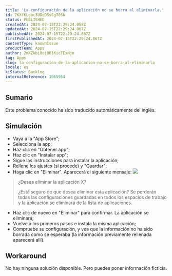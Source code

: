 ```yaml
---
title: 'La configuración de la aplicación no se borra al eliminarla.'
id: 7KXfKLgbc3UDeDSsCgT0Sk
status: PUBLISHED
createdAt: 2024-07-15T22:29:24.058Z
updatedAt: 2024-07-15T22:29:24.867Z
publishedAt: 2024-07-15T22:29:24.867Z
firstPublishedAt: 2024-07-15T22:29:24.867Z
contentType: knownIssue
productTeam: Apps
author: 2mXZkbi0oi061KicTExNjo
tag: Apps
slug: la-configuracion-de-la-aplicacion-no-se-borra-al-eliminarla
locale: es
kiStatus: Backlog
internalReference: 1065954
---
```


## Sumario

<div class="alert alert-info">
  <p>Este problema conocido ha sido traducido automáticamente del inglés.</p>
</div>



## Simulación



- Vaya a la "App Store";
- Selecciona la app;
- Haz clic en "Obtener app";
- Haz clic en "Instalar app";
- Sigue las instrucciones para instalar la aplicación;
- Rellene los ajustes (si procede) y "Guardar";
- Haga clic en "Eliminar". Aparecerá el siguiente mensaje:
 ![](https://vtexhelp.zendesk.com/attachments/token/kM5EhsfVaHLlISckht8rRYumU/?name=image.png)

> ¿Desea eliminar la aplicación X?
>
> ¿Está seguro de que desea eliminar esta aplicación? Se perderán todas las configuraciones guardadas en todos los espacios de trabajo y la aplicación se eliminará de la lista de aplicaciones.

- Haz clic de nuevo en "Eliminar" para confirmar. La aplicación se eliminará;
- Vuelve a los primeros pasos e instala la misma aplicación;
- Compruebe su configuración, y vea que la información no ha sido borrada como se esperaba (la información previamente rellenada aparecerá allí).



## Workaround


No hay ninguna solución disponible. Pero puedes poner información ficticia.






